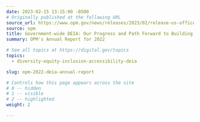 ```yaml
---
date: 2023-02-15 13:15:00 -0500
# Originally published at the following URL
source_url: https://www.opm.gov/news/releases/2023/02/release-us-office-of-personnel-management-releases-government-wide-diversity-equity-inclusion-and-accessibility-annual-report/
source: opm
title: Government-wide DEIA: Our Progress and Path Forward to Building a Better Workforce for the American People
summary: OPM's Annual Report for 2022

# See all topics at https://digital.gov/topics
topics:
  - diversity-equity-inclusion-accessibility-deia

slug: opm-2022-deia-annual-report

# Controls how this page appears across the site
# 0 -- hidden
# 1 -- visible
# 2 -- highlighted
weight: 2

---
```

